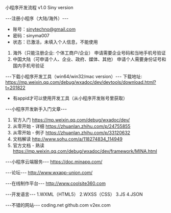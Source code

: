 小程序开发流程 v1.0 Siny version

---注册小程序（大陆/海外）---
 
* 账号：sinytechno@gmail.com
* 密码：sinyma007
* 状态：已激活，未填入个人信息，不能使用

1. 海外（只能注册企业: 个体工商户/企业）
    申请需要企业号码和当地手机号验证
2. 中国大陆（可申请个人、企业、政府、媒体、其他）
    申请个人需要身份证号和国内手机号验证

---下载小程序开发工具（win64/win32/mac version）---
下载地址: https://mp.weixin.qq.com/debug/wxadoc/dev/devtools/download.html?t=201822
* 有appid才可以使用开发工具（从小程序开发账号里获取）

---小程序开发新手入门文章---
1. 官方入门 https://mp.weixin.qq.com/debug/wxadoc/dev/
2. 从零开始 - 详细 https://zhuanlan.zhihu.com/p/24755855
3. 从零开始 - 例子 https://zhuanlan.zhihu.com/p/33120632
4. 文档解读 http://www.sohu.com/a/118274834_114949
5. 官方文档 - 熟读 https://mp.weixin.qq.com/debug/wxadoc/dev/framework/MINA.html

---小程序云端服务---
https://doc.minapp.com/

---论坛---
http://www.wxapp-union.com/

---在线制作平台---
http://www.coolsite360.com

---开发语言---
1.WXML（HTML5）
2.WXSS（CSS）
3.JS
4.JSON

---不错的网站---
coding.net
github.com
v2ex.com


